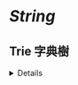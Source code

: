 # *String*

## Trie 字典樹

<details> ***Template***
```cpp
const int maxn = 1000005;
const int alphabet_size = 26;

struct TrieNode 
{
    struct TrieNode* kids[alphabet_size];
    
    bool isEnd;
    
    TrieNode() {
        fill(kids, kids + alphabet_size, nullptr);
        isEnd = false;
    }
};

struct TrieNode pool[maxn];
int pool_ptr = 0;

struct TrieNode* getNode() 
{
    pool[pool_ptr] = TrieNode();
    return &pool[pool_ptr++];
}

void insert(struct TrieNode* root, string word) 
{
    // 依題目要求來更改 insert() 內的東西
}


int search(struct TrieNode* root, string word) 
{
    // 依題目要求來更改 search() 內的東西
}
```
<details/>

Introduction: [here](https://www.geeksforgeeks.org/trie-insert-and-search/)
| Problems | Link | Solution | Notes |
| -------- | ---- | ---- | ----- |
| *GeeksforGeeks - Trie (Insert and Search)* | [Problem](https://practice.geeksforgeeks.org/problems/trie-insert-and-search0651/1) | [Code](https://practice.geeksforgeeks.org/viewSol.php?subId=69e57929d30ea85a5f8077dff09d2d5b&pid=701748&user=liuwilliam) |  |
| *CSES  - Word Combinations* | [Problem](https://cses.fi/problemset/task/1731) | [Code](https://cses.fi/paste/9cd173e3492fd381466058/) | 【一個大字串被幾個小字串組成的方法數】 |
| *LeetCode - 421. Maximum XOR of Two Numbers in an Array* | [Problem](https://leetcode.com/problems/maximum-xor-of-two-numbers-in-an-array/) | [Code](https://leetcode.com/submissions/detail/798413929/) | 【XOR 最大值】 |


## Rolling Hash
| Problems | Link | Solution | Notes |
| -------- | ---- | ---- | ----- |
| *CSES  - Longest Palindrome* | [Problem](https://cses.fi/problemset/task/1111) | [Code](https://cses.fi/paste/3182a35b25d70c8e47aa2e/) | 【最長回文】 |


## Knuth–Morris–Pratt algorithm (KMP)
簡易模板 : [HERE](https://github.com/LiuWilliam-5168/Code/blob/main/templates/%E5%AD%97%E4%B8%B2/KMP_Algorithm.cpp)

> 定義 $f(i)$ 為 $S_1...S_i$ 的「次長共同前後綴長度」
> $$
> f(i) = 
> \begin{cases}
> f(i - 1) + 1, & \text{if $s[i] = s[f(i - 1) + 1]$}\\
> f(f(i - 1)) + 1, & \text{if $s[i] = s[f(f(i - 1)) + 1]$}\\
> \vdots
> \end{cases}
> $$
> Time Complexity : $\mathcal O(N) \Rightarrow \text{fail function}$

| Problems | Link | Solution | Notes |
| -------- | ---- | ---- | ----- |
| *CSES  - String Matching* | [Problem](https://cses.fi/problemset/task/1753/) | [Code](https://cses.fi/paste/f717854138e2814e46cba0/) | 【一個小字串在大字串中的個數】 |
| *CSES  - Finding Borders* | [Problem](https://cses.fi/problemset/task/1732/) | [Code](https://cses.fi/paste/e62e34ac5692395046cbd1/) | 【共同前後綴的個數】 |
| *CSES  - Finding Periods* | [Problem](https://cses.fi/problemset/task/1733/) | [Code](https://cses.fi/paste/314d83a1ad1009a74780a2/) | 【找出所有週期性出現的子字串長度】<br /> 建立一棵樹，判斷是否在子樹內 |
| *Kattis  - Quite a Problem* | [Problem](https://open.kattis.com/problems/quiteaproblem) | [Code](https://open.kattis.com/submissions/9412359) |  |


## Z-Algorithm
簡易模板 : [HERE](https://github.com/LiuWilliam-5168/Code/blob/main/templates/%E5%AD%97%E4%B8%B2/Z_Algorithm.cpp)

> 定義 $z[i]$ 為「以 $S_i$ 開頭和整個字串 $S$ 的最長共同前綴長度」
> 並且，已經暴力搜過的地方可以直接從前面 copy

| Problems | Link | Solution | Notes |
| -------- | ---- | ---- | ----- |
| *CSES  - String Functions* | [Problem](https://cses.fi/problemset/task/2107/) | [Code](https://cses.fi/paste/69e8be6c60a2348247f0bd/) | 【Z 和 KMP 的練習】 |
| *CSES  - String Matching* | [Problem](https://cses.fi/problemset/task/1753/) | [Code](https://cses.fi/paste/b47a75c07bd30cf8481683/) | 【一個小字串在大字串中的個數】 |


## Longest Palindromic Substring (LPS)
> Q: 如何檢查一個字串 $S$ 是不是迴文？
> A: 將 $S$ 反轉在檢查與原來一不一樣

### Manacher Algorithm
中國 LeetCode 影片講解 : [Here](https://youtu.be/5Rqomc7na7A?t=766)
另外一個請處的講解 : [Here](https://cppext.com/?p=1743)

Template : [Here](https://github.com/LiuWilliam-5168/Code/blob/main/templates/%E5%AD%97%E4%B8%B2/Manacher_Algorithm.cpp)

> Time Complexity : $\mathcal O(N)$

| Problems | Link | Solution | Notes |
| -------- | ---- | ---- | ----- |
| *CSES  - Longest Palindrome* | [Problem](https://cses.fi/problemset/task/1111) | [Code](https://cses.fi/paste/af0beb28195373ff488404/) | 【最長回文】 |
